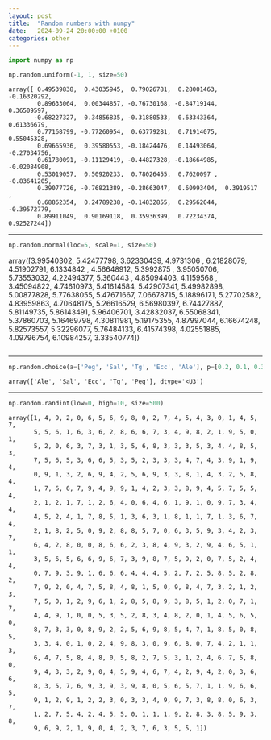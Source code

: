 ```yaml
---
layout: post
title:  "Random numbers with numpy"
date:   2024-09-24 20:00:00 +0100
categories: other
---
```




```python
import numpy as np
```
```python
np.random.uniform(-1, 1, size=50)
```

```
array([ 0.49539838,  0.43035945,  0.79026781,  0.28001463, -0.16320292,
        0.89633064,  0.00344857, -0.76730168, -0.84719144,  0.36509597,
       -0.68227327,  0.34856835, -0.31880533,  0.63343364,  0.61336679,
        0.77168799, -0.77260954,  0.63779281,  0.71914075,  0.55045328,
        0.69665936,  0.39580553, -0.18424476,  0.14493064, -0.27034756,
        0.61780091, -0.11129419, -0.44827328, -0.18664985, -0.02084908,
        0.53019057,  0.50920233,  0.78026455,  0.7620097 , -0.83641205,
        0.39077726, -0.76821389, -0.28663047,  0.60993404,  0.3919517 ,
        0.68862354,  0.24789238, -0.14832855,  0.29562044, -0.39572779,
        0.89911049,  0.90169118,  0.35936399,  0.72234374,  0.92527244])
```

---------------------------------------

```python
np.random.normal(loc=5, scale=1, size=50)
```
array([3.99540302, 5.42477798, 3.62330439, 4.9731306 , 6.21828079,
       4.51902791, 6.1334842 , 4.56648912, 5.3992875 , 3.95050706,
       5.73553032, 4.22494377, 5.360443  , 4.85094403, 4.1159568 ,
       3.45094822, 4.74610973, 5.41614584, 5.42907341, 5.49982898,
       5.00877828, 5.77638055, 5.47671667, 7.06678715, 5.18896171,
       5.27702582, 4.83959863, 4.70648175, 5.26616529, 6.56980397,
       6.74427887, 5.81149735, 5.86143491, 5.96406701, 3.42832037,
       6.55068341, 5.37860703, 5.16469798, 4.30811981, 5.19175355,
       4.87997044, 6.16674248, 5.82573557, 5.32296077, 5.76484133,
       6.41574398, 4.02551885, 4.09796754, 6.10984257, 3.33540774])
```

```

---------------------------------------

```python
np.random.choice(a=['Peg', 'Sal', 'Tg', 'Ecc', 'Ale'], p=[0.2, 0.1, 0.3, 0.3, 0.1], replace=False, size=5)
```

```
array(['Ale', 'Sal', 'Ecc', 'Tg', 'Peg'], dtype='<U3')
```


---------------------------------------


```python
np.random.randint(low=0, high=10, size=500)
```

```
array([1, 4, 9, 2, 0, 6, 5, 6, 9, 8, 0, 2, 7, 4, 5, 4, 3, 0, 1, 4, 5, 7,
       5, 5, 6, 1, 6, 3, 6, 2, 8, 6, 6, 7, 3, 4, 9, 8, 2, 1, 9, 5, 0, 1,
       5, 2, 0, 6, 3, 7, 3, 1, 3, 5, 6, 8, 3, 3, 3, 5, 3, 4, 4, 8, 5, 3,
       7, 5, 6, 5, 3, 6, 6, 5, 3, 5, 2, 3, 3, 3, 4, 7, 4, 3, 9, 1, 9, 4,
       0, 9, 1, 3, 2, 6, 9, 4, 2, 5, 6, 9, 3, 3, 8, 1, 4, 3, 2, 5, 8, 4,
       1, 7, 6, 6, 7, 9, 4, 9, 9, 1, 4, 2, 3, 3, 8, 9, 4, 5, 7, 5, 5, 4,
       2, 1, 2, 1, 7, 1, 2, 6, 4, 0, 6, 4, 6, 1, 9, 1, 0, 9, 7, 3, 4, 4,
       4, 5, 2, 4, 1, 7, 8, 5, 1, 3, 6, 3, 1, 8, 1, 1, 7, 1, 3, 6, 7, 4,
       2, 1, 8, 2, 5, 0, 9, 2, 8, 8, 5, 7, 0, 6, 3, 5, 9, 3, 4, 2, 3, 7,
       6, 4, 2, 8, 0, 0, 8, 6, 6, 2, 3, 8, 4, 9, 3, 2, 9, 4, 6, 5, 1, 1,
       3, 5, 6, 5, 6, 6, 9, 6, 7, 3, 9, 8, 7, 5, 9, 2, 0, 7, 5, 2, 4, 4,
       0, 7, 9, 3, 9, 1, 6, 6, 6, 4, 4, 4, 5, 2, 7, 2, 5, 8, 5, 2, 8, 2,
       7, 9, 2, 0, 4, 7, 5, 8, 4, 8, 1, 5, 0, 9, 8, 4, 7, 3, 2, 1, 2, 3,
       7, 5, 0, 1, 2, 9, 6, 1, 2, 8, 5, 8, 9, 3, 8, 5, 1, 2, 0, 7, 1, 7,
       4, 4, 9, 1, 0, 0, 5, 3, 5, 2, 8, 3, 4, 8, 2, 0, 1, 4, 5, 6, 5, 0,
       8, 7, 3, 3, 0, 8, 9, 2, 2, 5, 6, 9, 8, 5, 4, 7, 1, 8, 5, 0, 8, 5,
       3, 3, 4, 0, 1, 0, 2, 4, 9, 8, 3, 0, 9, 6, 8, 0, 7, 4, 2, 1, 1, 3,
       6, 4, 7, 5, 8, 4, 8, 0, 5, 8, 2, 7, 5, 3, 1, 2, 4, 6, 7, 5, 8, 0,
       9, 4, 3, 3, 2, 9, 0, 4, 5, 9, 4, 6, 7, 4, 2, 9, 4, 2, 0, 3, 6, 6,
       8, 3, 5, 7, 6, 9, 3, 9, 3, 9, 8, 0, 5, 6, 5, 7, 1, 1, 9, 6, 6, 5,
       9, 1, 2, 9, 1, 2, 2, 3, 0, 3, 3, 4, 9, 9, 7, 3, 8, 8, 0, 6, 3, 7,
       1, 2, 7, 5, 4, 2, 4, 5, 5, 0, 1, 1, 1, 9, 2, 8, 3, 8, 5, 9, 3, 8,
       9, 6, 9, 2, 1, 9, 0, 4, 2, 3, 7, 6, 3, 5, 5, 1])
```